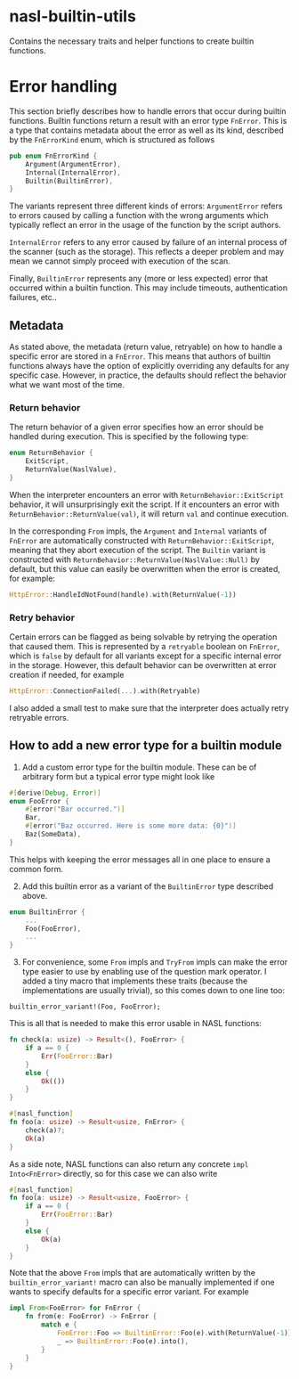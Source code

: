 # nasl-builtin-utils

Contains the necessary traits and helper functions to create builtin functions.

# Error handling
This section briefly describes how to handle errors that occur during builtin functions. Builtin functions return a result with an error type `FnError`. This is a type that contains metadata about the error as well as its kind, described by the `FnErrorKind` enum, which is structured as follows


```rust
pub enum FnErrorKind {
    Argument(ArgumentError),
    Internal(InternalError),
    Builtin(BuiltinError),
}
```

The variants represent three different kinds of errors: `ArgumentError` refers to errors caused by calling a function with the wrong arguments which typically reflect an error in the usage of the function by the script authors.

`InternalError` refers to any error caused by failure of an internal process of the scanner (such as the storage). This reflects a deeper problem and may mean we cannot simply proceed with execution of the scan.

Finally, `BuiltinError` represents any (more or less expected) error that occurred within a builtin function. This may include timeouts, authentication failures, etc..

## Metadata
As stated above, the metadata (return value, retryable) on how to handle a specific error are stored in a `FnError`. This means that authors of builtin functions always have the option of explicitly overriding any defaults for any specific case. However, in practice, the defaults should reflect the behavior what we want most of the time.

### Return behavior
The return behavior of a given error specifies how an error should be handled during execution. This is specified by the following type:
```rust
enum ReturnBehavior {
    ExitScript,
    ReturnValue(NaslValue),
}
```
When the interpreter encounters an error with `ReturnBehavior::ExitScript` behavior, it will unsurprisingly exit the script. If it encounters an error with `ReturnBehavior::ReturnValue(val)`, it will return `val` and continue execution.

In the corresponding `From` impls, the `Argument` and `Internal` variants of `FnError` are automatically constructed with `ReturnBehavior::ExitScript`, meaning that they abort execution of the script. The `Builtin` variant is constructed with `ReturnBehavior::ReturnValue(NaslValue::Null)` by default, but this value can easily be overwritten when the error is created, for example:
```rust
HttpError::HandleIdNotFound(handle).with(ReturnValue(-1))
```

### Retry behavior
Certain errors can be flagged as being solvable by retrying the operation that caused them. This is represented by a `retryable` boolean on `FnError`, which is `false` by default for all variants except for a specific internal error in the storage. However, this default behavior can be overwritten at error creation if needed, for example
```rust
HttpError::ConnectionFailed(...).with(Retryable)
```
I also added a small test to make sure that the interpreter does actually retry retryable errors.

## How to add a new error type for a builtin module
1. Add a custom error type for the builtin module. These can be of arbitrary form but a typical error type might look like
```rust
#[derive(Debug, Error)]
enum FooError {
    #[error("Bar occurred.")]
    Bar,
    #[error("Baz occurred. Here is some more data: {0}")]
    Baz(SomeData),
}
```
This helps with keeping the error messages all in one place to ensure a common form.

2. Add this builtin error as a variant of the `BuiltinError` type described above.
```rust
enum BuiltinError {
    ...
    Foo(FooError),
    ...
}
```

3. For convenience, some `From` impls and `TryFrom` impls can make the error type easier to use by enabling use of the question mark operator. I added a tiny macro that implements these traits (because the implementations are usually trivial), so this comes down to one line too:
```
builtin_error_variant!(Foo, FooError);
```

This is all that is needed to make this error usable in NASL functions:
```rust
fn check(a: usize) -> Result<(), FooError> {
    if a == 0 {
        Err(FooError::Bar)
    }
    else { 
        Ok(())
    }
}

#[nasl_function]
fn foo(a: usize) -> Result<usize, FnError> {
    check(a)?;
    Ok(a)
}
```

As a side note, NASL functions can also return any concrete `impl Into<FnError>` directly, so for this case we can also write

```rust
#[nasl_function]
fn foo(a: usize) -> Result<usize, FooError> {
    if a == 0 { 
        Err(FooError::Bar)
    }
    else {
        Ok(a)
    }
}
```

Note that the above `From` impls that are automatically written by the `builtin_error_variant!` macro can also be manually implemented if one wants to specify defaults for a specific error variant. For example

```rust
impl From<FooError> for FnError {
    fn from(e: FooError) -> FnError {
        match e {
            FooError::Foo => BuiltinError::Foo(e).with(ReturnValue(-1)),
            _ => BuiltinError::Foo(e).into(),
        }
    }
}
```
